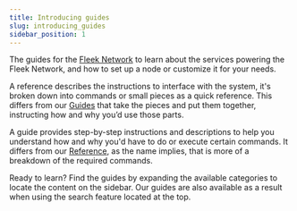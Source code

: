 ```yaml
---
title: Introducing guides
slug: introducing_guides
sidebar_position: 1
---
```


The guides for the [Fleek Network](https://fleek.network) to learn about the services powering the Fleek Network, and how to set up a node or customize it for your needs.

A reference describes the instructions to interface with the system, it's broken down into commands or small pieces as a quick reference. This differs from our [Guides](../../guides/introducing_guides) that take the pieces and put them together, instructing how and why you’d use those parts.

A guide provides step-by-step instructions and descriptions to help you understand how and why you'd have to do or execute certain commands. It differs from our [Reference](../../reference/introducing_reference), as the name implies, that is more of a breakdown of the required commands.

Ready to learn? Find the guides by expanding the available categories to locate the content on the sidebar. Our guides are also available as a result when using the search feature located at the top.